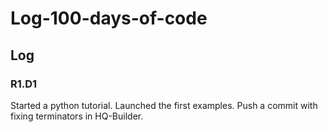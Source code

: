 # Log-100-days-of-code

## Log

### R1.D1 
Started a python tutorial. Launched the first examples. Push a commit with fixing terminators in HQ-Builder.